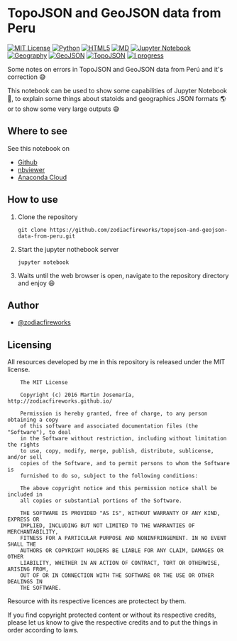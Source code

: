# TopoJSON and GeoJSON data from Peru

<!-- # [![Preview](./banner.png)][1] -->
[![MIT License][2]][1] [![Python][3]][1] [![HTML5][4]][1] [![MD][5]][1] [![Jupyter Notebook][6]][1] [![Geography][7]][1] [![GeoJSON][8]][1] [![TopoJSON][9]][1] [![I progress][10]][1]


Some notes on errors in TopoJSON and GeoJSON data from Perú and it's correction :sweat_smile:

This notebook can be used to show some capabilities of Jupyter Notebook :snake:, to explain some things about statoids and geographics JSON formats :earth_americas: or to show some very large outputs :sweat_smile:

## Where to see

See this notebook on

* [Github](https://goo.gl/uI5QaU)
* [nbviewer](https://goo.gl/ZcR7JE)
* [Anaconda Cloud](https://goo.gl/I6XLvK)

## How to use

1. Clone the repository
    ```
    git clone https://github.com/zodiacfireworks/topojson-and-geojson-data-from-peru.git
    ```

2. Start the jupyter nothebook server
    ```
    jupyter notebook
    ```

3. Waits until the web browser is open, navigate to the repository directory and enjoy :smile:

## Author

* [@zodiacfireworks](https://github.com/zodiacfireworks)

## Licensing

All resources developed by me in this repository is released under the MIT license.

```text
    The MIT License

    Copyright (c) 2016 Martin Josemaría, http://zodiacfireworks.github.io/

    Permission is hereby granted, free of charge, to any person obtaining a copy
    of this software and associated documentation files (the "Software"), to deal
    in the Software without restriction, including without limitation the rights
    to use, copy, modify, merge, publish, distribute, sublicense, and/or sell
    copies of the Software, and to permit persons to whom the Software is
    furnished to do so, subject to the following conditions:

    The above copyright notice and this permission notice shall be included in
    all copies or substantial portions of the Software.

    THE SOFTWARE IS PROVIDED "AS IS", WITHOUT WARRANTY OF ANY KIND, EXPRESS OR
    IMPLIED, INCLUDING BUT NOT LIMITED TO THE WARRANTIES OF MERCHANTABILITY,
    FITNESS FOR A PARTICULAR PURPOSE AND NONINFRINGEMENT. IN NO EVENT SHALL THE
    AUTHORS OR COPYRIGHT HOLDERS BE LIABLE FOR ANY CLAIM, DAMAGES OR OTHER
    LIABILITY, WHETHER IN AN ACTION OF CONTRACT, TORT OR OTHERWISE, ARISING FROM,
    OUT OF OR IN CONNECTION WITH THE SOFTWARE OR THE USE OR OTHER DEALINGS IN
    THE SOFTWARE.
```

Resource with its respective licences are protectect by them.

If you find copyright protected content or without its respective credits,
please let us know to give the respective credits and to put the things in
order according to laws.

[1]: git@github.com:zodiacfireworks/meteorological-faker.git
[2]: https://img.shields.io/badge/License-MIT-blue.svg?maxAge=2592000&style=flat-square
[3]: https://img.shields.io/badge/Language-Python-green.svg?maxAge=2592000&style=flat-square
[4]: https://img.shields.io/badge/Language-HTML5-orange.svg?maxAge=2592000&style=flat-square
[5]: https://img.shields.io/badge/Language-Markdown-lightgrey.svg?maxAge=2592000&style=flat-square
[6]: https://img.shields.io/badge/Tool-Jupyter%20Notebook-orange.svg?maxAge=2592000&style=flat-square
[7]: https://img.shields.io/badge/Topic-Geography-green.svg?maxAge=2592000&style=flat-square
[8]: https://img.shields.io/badge/Topic-GeoJSON-green.svg?maxAge=2592000&style=flat-square
[9]: https://img.shields.io/badge/Topic-TopoJSON-green.svg?maxAge=2592000&style=flat-square
[10]: https://img.shields.io/badge/Status-In%20progress-red.svg?maxAge=2592000&style=flat-square
